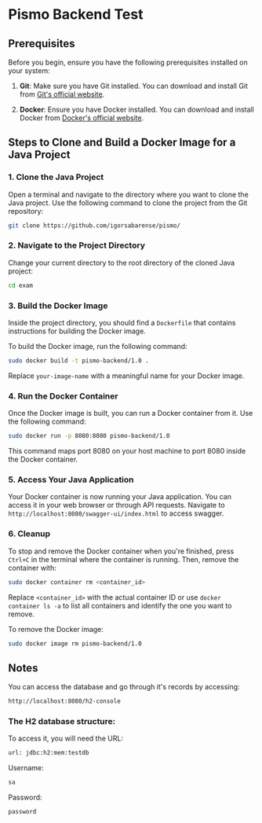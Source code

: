 # Pismo Backend Test
## Prerequisites

Before you begin, ensure you have the following prerequisites installed on your system:

1. **Git**: Make sure you have Git installed. You can download and install Git from [Git's official website](https://git-scm.com/downloads).

2. **Docker**: Ensure you have Docker installed. You can download and install Docker from [Docker's official website](https://www.docker.com/get-started).

## Steps to Clone and Build a Docker Image for a Java Project

### 1. Clone the Java Project

Open a terminal and navigate to the directory where you want to clone the Java project. Use the following command to clone the project from the Git repository:

```bash
git clone https://github.com/igorsabarense/pismo/
```

### 2. Navigate to the Project Directory

Change your current directory to the root directory of the cloned Java project:

```bash
cd exam
```

### 3. Build the Docker Image

Inside the project directory, you should find a `Dockerfile` that contains instructions for building the Docker image. 

To build the Docker image, run the following command:

```bash
sudo docker build -t pismo-backend/1.0 .
```

Replace `your-image-name` with a meaningful name for your Docker image.

### 4. Run the Docker Container

Once the Docker image is built, you can run a Docker container from it. Use the following command:

```bash
sudo docker run -p 8080:8080 pismo-backend/1.0
```

This command maps port 8080 on your host machine to port 8080 inside the Docker container.

### 5. Access Your Java Application

Your Docker container is now running your Java application. You can access it in your web browser or through API requests. Navigate to `http://localhost:8080/swagger-ui/index.html` to access swagger.

### 6. Cleanup

To stop and remove the Docker container when you're finished, press `Ctrl+C` in the terminal where the container is running. Then, remove the container with:

```bash
sudo docker container rm <container_id>
```

Replace `<container_id>` with the actual container ID or use `docker container ls -a` to list all containers and identify the one you want to remove.

To remove the Docker image:

```bash
sudo docker image rm pismo-backend/1.0
```
## Notes

You can access the database and go through it's records by accessing:

```bash
http://localhost:8080/h2-console
```

### The H2 database structure:

To access it, you will need the URL:

```bash
url: jdbc:h2:mem:testdb
```
Username:

```bash
sa
```
Password:

```bash
password
```
